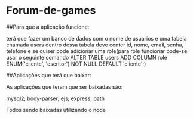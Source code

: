 # Forum-de-games

##Para que a aplicação funcione: 

terá que fazer um banco de dados com o nome de usuarios e uma tabela chamada users dentro dessa tabela deve conter id, nome, email, senha, telefone e se quiser pode adicionar uma role(para role funcionar pode-se usar o seguinte comando ALTER TABLE users ADD COLUMN role ENUM('cliente', 'escritor') NOT NULL DEFAULT 'cliente';)


##Aplicações que terá que baixar:

As aplicações que teram que ser baixadas são:

mysql2;
body-parser;
ejs;
express;
path

Todos sendo baixadas utilizando o node
